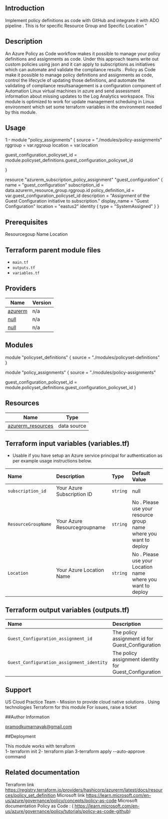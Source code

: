 ## Introduction     
 Implement policy definitions as code with GitHub and integrate it with ADO pipeline . This is for specific Resource Group and Specific Location "
## Description 
An Azure Policy as Code workflow makes it possible to manage your policy definitions and assignments as code. Under this approach teams write out custom policies using json and it can apply to subscriptions as initiatives which can automate  and validate the compliance results .
 Policy as Code  make  it possible to manage policy definitions and assignments as code, control the lifecycle of updating those definitions, and automate the validating of compliance resultsanagement is a configuration component of Automation Linux virtual machines in azure and  send assessment information about missing updates to the Log Analytics workspace. This module is optimized to work for update management scheduing  in Linux  environment which set some terraform variables in the environment needed by this module.


## Usage
1:- 
 module "policy_assignments" {
  source = "./modules/policy-assignments"
   rggroup = var.rggroup 
   location = var.location 
   
   guest_configuration_policyset_id        = module.policyset_definitions.guest_configuration_policyset_id
   
}
 



resource "azurerm_subscription_policy_assignment" "guest_configuration" {
  name                 = "guest_configuration"
  subscription_id      = data.azurerm_resource_group.rggroup.id
  policy_definition_id = var.guest_configuration_policyset_id
  description          = "Assignment of the Guest Configuration initiative to subscription."
  display_name         = "Guest Configuration"
  location             = "eastus2"
  identity { type = "SystemAssigned" }
}


## Prerequisites 
Resourcegoup Name 
Location  
<!-- BEGIN_TF_DOCS -->
 
## Terraform parent module files

* `main.tf`
* `outputs.tf`
* `variables.tf`

## Providers

| Name | Version |
|------|---------|
| <a name="provider_azurerm"></a> [azurerm](#provider\_azurerm) | n/a |
| <a name="provider_null"></a> [null](#provider\_null) | n/a |
| <a Subscription_id="subscription_id"></a>  [null](#subscription_id\_null) | n/a |


## Modules
module "policyset_definitions" {
  source = "./modules/policyset-definitions"
}

module "policy_assignments" {
  source = "./modules/policy-assignments"

  guest_configuration_policyset_id        = module.policyset_definitions.guest_configuration_policyset_id
 }




## Resources

| Name | Type |
|------|------|
| [azurerm_resources](https://registry.terraform.io/providers/hashicorp/azurerm/latest/docs/data-sources/resources) | data source |

## Terraform input variables (variables.tf)

* Usable if you have setup an Azure service principal for authentication as per example usage instructions below.


| Name               | Description                           | Type     | Default Value
|:-------------------|:--------------------------------------|:---------|:--------------
| `subscription_id`    | Your Azure Subscription ID              | `string` | null
| `ResourceGroupName`  | Your Azure Resourcegroupname            | `string` | No . Please  use your resource group name  where you want to deploy   
| `Location `    | Your Azure Location Name                      | `string` |   No . Please  use your Location  name  where you want to deploy  


## Terraform output variables (outputs.tf)

| Name           | Description        | Value
|:---------------|:-------------------|:----------
| `Guest_Configuration_assignment_id `        | The policy assignment id for Guest_Configuration            | module.policy_assignments.guest_configuration_assignment_id
| `Guest_Configuration_assignment_identity`   | The policy assignment identity for Guest_Configuration      | module.policy_assignments.guest_configuration_assignment_identity

## Support

US Cloud Practice Team - Mission to provide cloud native solutions .   Using technologies   Terraform for this module 
For issues, raise a ticket

##Author Information

pramodkumarnayak@gmail.com

##Deployment

This module works with terraform  
1- terraform init
2- terraform plan
3-terraform apply --auto-approve command 

## Related documentation
 
 Terraform link https://registry.terraform.io/providers/hashicorp/azurerm/latest/docs/resources/policy_set_definition
 Microsoft  link https://learn.microsoft.com/en-us/azure/governance/policy/concepts/policy-as-code
 Microsoft  documentation Policy as Code :  ( https://learn.microsoft.com/en-us/azure/governance/policy/tutorials/policy-as-code-github)
